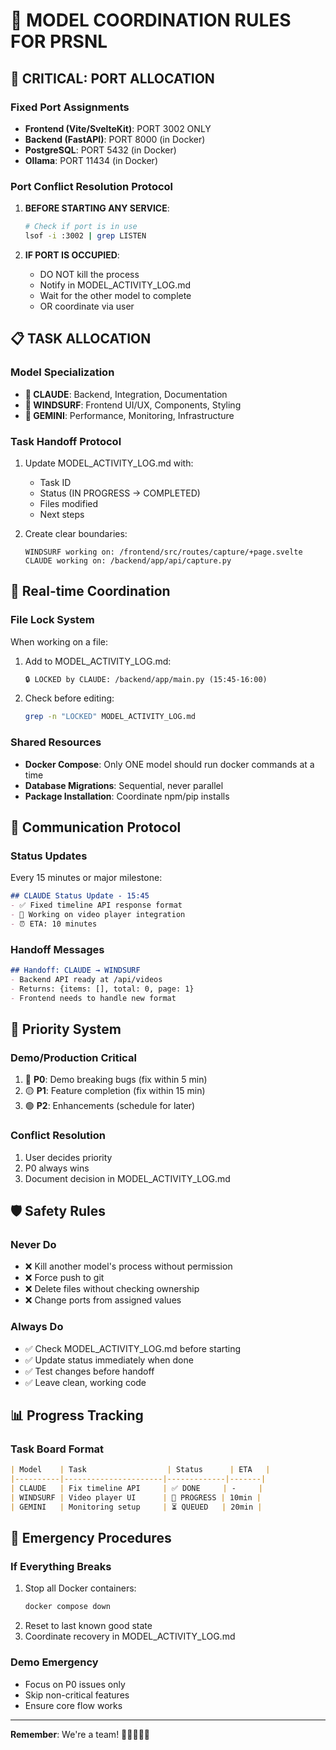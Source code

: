# 🤝 MODEL COORDINATION RULES FOR PRSNL

## 🚨 CRITICAL: PORT ALLOCATION

### Fixed Port Assignments
- **Frontend (Vite/SvelteKit)**: PORT 3002 ONLY
- **Backend (FastAPI)**: PORT 8000 (in Docker)
- **PostgreSQL**: PORT 5432 (in Docker)
- **Ollama**: PORT 11434 (in Docker)

### Port Conflict Resolution Protocol
1. **BEFORE STARTING ANY SERVICE**:
   ```bash
   # Check if port is in use
   lsof -i :3002 | grep LISTEN
   ```

2. **IF PORT IS OCCUPIED**:
   - DO NOT kill the process
   - Notify in MODEL_ACTIVITY_LOG.md
   - Wait for the other model to complete
   - OR coordinate via user

## 📋 TASK ALLOCATION

### Model Specialization
- **🎨 CLAUDE**: Backend, Integration, Documentation
- **🚀 WINDSURF**: Frontend UI/UX, Components, Styling
- **🧠 GEMINI**: Performance, Monitoring, Infrastructure

### Task Handoff Protocol
1. Update MODEL_ACTIVITY_LOG.md with:
   - Task ID
   - Status (IN PROGRESS → COMPLETED)
   - Files modified
   - Next steps

2. Create clear boundaries:
   ```
   WINDSURF working on: /frontend/src/routes/capture/+page.svelte
   CLAUDE working on: /backend/app/api/capture.py
   ```

## 🔄 Real-time Coordination

### File Lock System
When working on a file:
1. Add to MODEL_ACTIVITY_LOG.md:
   ```markdown
   🔒 LOCKED by CLAUDE: /backend/app/main.py (15:45-16:00)
   ```

2. Check before editing:
   ```bash
   grep -n "LOCKED" MODEL_ACTIVITY_LOG.md
   ```

### Shared Resources
- **Docker Compose**: Only ONE model should run docker commands at a time
- **Database Migrations**: Sequential, never parallel
- **Package Installation**: Coordinate npm/pip installs

## 📝 Communication Protocol

### Status Updates
Every 15 minutes or major milestone:
```markdown
## CLAUDE Status Update - 15:45
- ✅ Fixed timeline API response format
- 🔄 Working on video player integration
- ⏰ ETA: 10 minutes
```

### Handoff Messages
```markdown
## Handoff: CLAUDE → WINDSURF
- Backend API ready at /api/videos
- Returns: {items: [], total: 0, page: 1}
- Frontend needs to handle new format
```

## 🚦 Priority System

### Demo/Production Critical
1. 🔴 **P0**: Demo breaking bugs (fix within 5 min)
2. 🟡 **P1**: Feature completion (fix within 15 min)
3. 🟢 **P2**: Enhancements (schedule for later)

### Conflict Resolution
1. User decides priority
2. P0 always wins
3. Document decision in MODEL_ACTIVITY_LOG.md

## 🛡️ Safety Rules

### Never Do
- ❌ Kill another model's process without permission
- ❌ Force push to git
- ❌ Delete files without checking ownership
- ❌ Change ports from assigned values

### Always Do
- ✅ Check MODEL_ACTIVITY_LOG.md before starting
- ✅ Update status immediately when done
- ✅ Test changes before handoff
- ✅ Leave clean, working code

## 📊 Progress Tracking

### Task Board Format
```markdown
| Model    | Task                  | Status      | ETA   |
|----------|----------------------|-------------|-------|
| CLAUDE   | Fix timeline API     | ✅ DONE     | -     |
| WINDSURF | Video player UI      | 🔄 PROGRESS | 10min |
| GEMINI   | Monitoring setup     | ⏳ QUEUED   | 20min |
```

## 🔧 Emergency Procedures

### If Everything Breaks
1. Stop all Docker containers:
   ```bash
   docker compose down
   ```
2. Reset to last known good state
3. Coordinate recovery in MODEL_ACTIVITY_LOG.md

### Demo Emergency
- Focus on P0 issues only
- Skip non-critical features
- Ensure core flow works

---

**Remember**: We're a team! 🤖🤝🤖🤝🤖